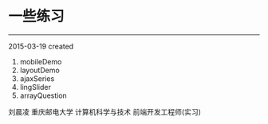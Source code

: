 # 一些练习
---

2015-03-19 created

1. mobileDemo
2. layoutDemo
3. ajaxSeries
4. lingSlider
5. arrayQuestion刘晨凌 重庆邮电大学 计算机科学与技术 前端开发工程师(实习)